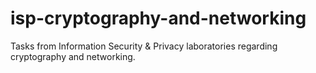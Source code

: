 # isp-cryptography-and-networking
Tasks from Information Security &amp; Privacy laboratories regarding cryptography and networking.
